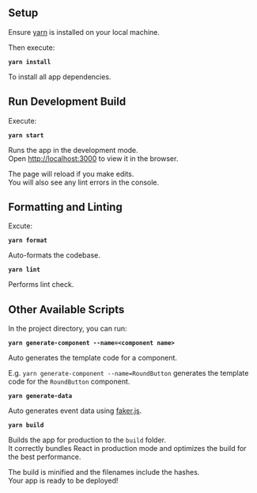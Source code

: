 ## Setup

Ensure [yarn](https://yarnpkg.com/) is installed on your local machine.

Then execute:

**`yarn install`**

To install all app dependencies.

## Run Development Build

Execute:

**`yarn start`**

Runs the app in the development mode.<br />
Open [http://localhost:3000](http://localhost:3000) to view it in the browser.

The page will reload if you make edits.<br />
You will also see any lint errors in the console.

## Formatting and Linting

Excute:

**`yarn format`**

Auto-formats the codebase.

**`yarn lint`**

Performs lint check.

## Other Available Scripts

In the project directory, you can run:

**`yarn generate-component --name=<component name>`**

Auto generates the template code for a component.

E.g. `yarn generate-component --name=RoundButton` generates the template code for the `RoundButton` component.

**`yarn generate-data`**

Auto generates event data using [faker.js](https://www.npmjs.com/package/faker).

**`yarn build`**

Builds the app for production to the `build` folder.<br />
It correctly bundles React in production mode and optimizes the build for the best performance.

The build is minified and the filenames include the hashes.<br />
Your app is ready to be deployed!
